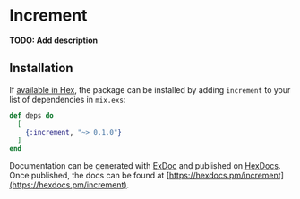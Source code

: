 # Increment

**TODO: Add description**

## Installation

If [available in Hex](https://hex.pm/docs/publish), the package can be installed
by adding `increment` to your list of dependencies in `mix.exs`:

```elixir
def deps do
  [
    {:increment, "~> 0.1.0"}
  ]
end
```

Documentation can be generated with [ExDoc](https://github.com/elixir-lang/ex_doc)
and published on [HexDocs](https://hexdocs.pm). Once published, the docs can
be found at [https://hexdocs.pm/increment](https://hexdocs.pm/increment).

